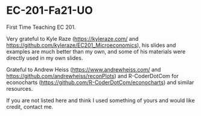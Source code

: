 # EC-201-Fa21-UO
First Time Teaching EC 201. 

Very grateful to Kyle Raze (https://kyleraze.com/ and https://github.com/kyleraze/EC201_Microeconomics), his slides and examples are much better than my own, and some of his materials were directly used in my own slides. 

Grateful to Andrew Heiss (https://www.andrewheiss.com/ and https://github.com/andrewheiss/reconPlots) and R-CoderDotCom for econocharts (https://github.com/R-CoderDotCom/econocharts) and similar resources. 

If you are not listed here and think I used something of yours and would like credit, contact me.
